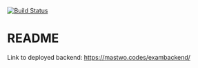 [![Build Status](https://travis-ci.com/malthew/EXAM_Backend.svg?branch=master)](https://travis-ci.com/malthew/EXAM_Backend)

# README

Link to deployed backend: https://mastwo.codes/exambackend/
